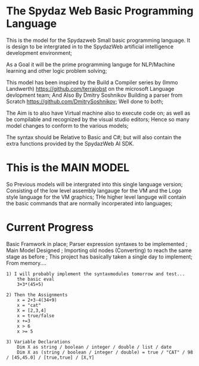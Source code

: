﻿# The Spydaz Web Basic Programming Language

This is the model for the Spydazweb Small basic programming language.
It is design to be intergrated in to the SpydazWeb artificial intelligence development environment;

As a Goal it will be the prime programming languge for NLP/Machine learning and other logic problem solving;

This model has been inspired by the Build a Compiler series by (Immo Landwerth) https://github.com/terrajobst on the microsoft Language devlopment team;
And Also By Dmitry Soshnikov Building a parser from Scratch https://github.com/DmitrySoshnikov;
Well done to both;

The Aim is to also have Virtual machine also to execute code on; as well as be compilable and recognized by the visual studio editors;
Hence so many model changes to conform to the various models;

The syntax should be Relative to Basic and C#; but will also contain the extra functions provided by the SpydazWeb AI SDK.
 
# This is the MAIN MODEL
So Previous models will be intergrated into this single language version; 
Consisting of the low level assembly langauge for the VM and the Logo style language for the VM graphics; THe higher level languge will contain the basic commands that are normally incorperated into languages;
 
# Current Progress
Basic Framwork in place; 
Parser expression syntaxes to be implemented ; 
Main Model Designed ;
Importing old nodes (Converting) to reach the same stage as before ; 
This project has basically taken a single day to implement; From memory.... 

    1) I will probably implement the syntaxmodules tomorrow and test... 
        the basic eval 
        3+3*(45+5)

    2) Then the Assignments 
        x = 2+3-4(34+9)
        x = "cat"
        X = [2,3,4]
        x = true/false
        x +=3
        x > 6
        x >= 5

    3) Variable Declarations 
        Dim X as string / boolean / integer / double / list / date
        Dim X as (string / boolean / integer / double) = true / "CAT" / 98 / [45,45.0] / [true,true] / [X,Y]


